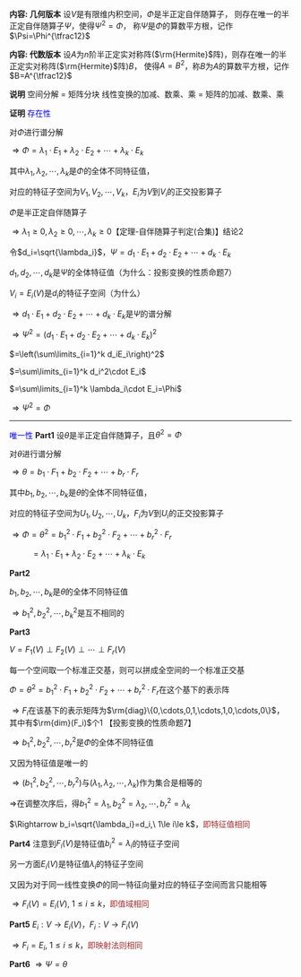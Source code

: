 **内容: 几何版本**
设$V$是有限维内积空间，$\Phi$是半正定自伴随算子，
则存在唯一的半正定自伴随算子$\Psi$，使得$\Psi^2=\Phi$，
称$\Psi$是$\Phi$的算数平方根，记作$\Psi=\Phi^{\tfrac12}$

**内容: 代数版本**
设$A$为$n$阶半正定实对称阵($\rm{Hermite}$阵)，则存在唯一的半正定实对称阵($\rm{Hermite}$阵)$B$，
使得$A=B^2$，称$B$为$A$的算数平方根，记作$B=A^{\tfrac12}$

**说明**
空间分解 = 矩阵分块
线性变换的加减、数乘、乘 = 矩阵的加减、数乘、乘

**证明**
<font color=blue>存在性</font>

对$\Phi$进行谱分解

$\Rightarrow\Phi=\lambda_1\cdot E_1+\lambda_2\cdot E_2+\cdots+\lambda_k\cdot E_k$

其中$\lambda_1,\lambda_2,\cdots,\lambda_k$是$\Phi$的全体不同特征值，

对应的特征子空间为$V_1,V_2,\cdots,V_k$，$E_i$为$V$到$V_i$的正交投影算子

$\Phi$是半正定自伴随算子

$\Rightarrow\lambda_1\geq0,\lambda_2\geq0,\cdots,\lambda_k\geq0$【定理-自伴随算子判定(合集)】结论2

令$d_i=\sqrt{\lambda_i}$，$\Psi=d_1\cdot E_1+d_2\cdot E_2+\cdots+d_k\cdot E_k$

$d_1,d_2,\cdots,d_k$是$\Psi$的全体特征值（为什么：投影变换的性质命题7）

$V_i=E_i(V)$是$d_i$的特征子空间（为什么）

$\Rightarrow d_1\cdot E_1+d_2\cdot E_2+\cdots+d_k\cdot E_k$是$\Psi$的谱分解

$\Rightarrow\Psi^2=(d_1\cdot E_1+d_2\cdot E_2+\cdots+d_k\cdot E_k)^2$

$=\left(\sum\limits_{i=1}^k d_iE_i\right)^2$

$=\sum\limits_{i=1}^k d_i^2\cdot E_i$

$=\sum\limits_{i=1}^k \lambda_i\cdot E_i=\Phi$

$\Rightarrow\Psi^2=\Phi$

---

<font color=blue>唯一性</font>
**Part1**
设$\theta$是半正定自伴随算子，且$\theta^2=\Phi$

对$\theta$进行谱分解

$\Rightarrow\theta=b_1\cdot F_1+b_2\cdot F_2+\cdots+b_r\cdot F_r$

其中$b_1,b_2,\cdots,b_k$是$\theta$的全体不同特征值，

对应的特征子空间为$U_1,U_2,\cdots,U_k$，$F_i$为$V$到$U_i$的正交投影算子

$\Rightarrow\Phi=\theta^2=b_1^2\cdot F_1+b_2^2\cdot F_2+\cdots+b_r^2\cdot F_r$

$\enspace\enspace\enspace\enspace\enspace=\lambda_1\cdot E_1+\lambda_2\cdot E_2+\cdots+\lambda_k\cdot E_k$

**Part2**

$b_1,b_2,\cdots,b_k$是$\theta$的全体不同特征值

$\Rightarrow b_1^2,b_2^2,\cdots,b_k^2$是互不相同的

**Part3**

$V=F_1(V)\perp F_2(V)\perp \cdots\perp F_r(V)$

每一个空间取一个标准正交基，则可以拼成全空间的一个标准正交基

$\Phi=\theta^2=b_1^2\cdot F_1+b_2^2\cdot F_2+\cdots+b_r^2\cdot F_r$在这个基下的表示阵

$\Rightarrow F_i$在该基下的表示矩阵为$\rm{diag}\{0,\cdots,0,1,\cdots,1,0,\cdots,0\}$，其中有$\rm{dim}(F_i)$个1
【投影变换的性质命题7】

$\Rightarrow b_1^2,b_2^2,\cdots,b_r^2$是$\Phi$的全体不同特征值

又因为特征值是唯一的

$\Rightarrow(b_1^2,b_2^2,\cdots,b_r^2)$与$(\lambda_1,\lambda_2,\cdots,\lambda_k)$作为集合是相等的

$\Rightarrow$在调整次序后，得$b_1^2=\lambda_1,b_2^2=\lambda_2,\cdots,b_r^2=\lambda_k$

$\Rightarrow b_i=\sqrt{\lambda_i}=d_i,\ 1\le i\le k$，<font color=brown>即特征值相同</font>

**Part4**
注意到$F_i(V)$是特征值$b_i^2=\lambda_i$的特征子空间

另一方面$E_i(V)$是特征值$\lambda_i$的特征子空间

又因为对于同一线性变换$\Phi$的同一特征向量对应的特征子空间而言只能相等

$\Rightarrow F_i(V)=E_i(V),\ 1\le i\le k$，<font color=brown>即值域相同</font>

**Part5**
$E_i: V\to E_i(V)$，$F_i: V\to F_i(V)$

$\Rightarrow F_i=E_i,\ 1\le i\le k$，<font color=brown>即映射法则相同</font>

**Part6**
$\Rightarrow\Psi=\theta$
